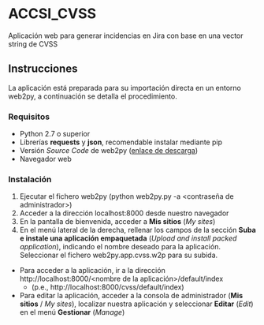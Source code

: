 # ACCSI_CVSS
Aplicación web para generar incidencias en Jira con base en una vector string de CVSS

## Instrucciones
La aplicación está preparada para su importación directa en un entorno web2py, a continuación se detalla el procedimiento.

### Requisitos
- Python 2.7 o superior
- Librerías **requests** y **json**, recomendable instalar mediante pip
- Versión *Source Code* de web2py ([enlace de descarga](https://mdipierro.pythonanywhere.com/examples/static/web2py_src.zip))
- Navegador web

### Instalación
1. Ejecutar el fichero web2py (python web2py.py -a <contraseña de administrador>)
2. Acceder a la dirección localhost:8000 desde nuestro navegador
3. En la pantalla de bienvenida, acceder a **Mis sitios** (*My sites*)
4. En el menú lateral de la derecha, rellenar los campos de la sección **Suba e instale una aplicación empaquetada** (*Upload and install packed application*), indicando el nombre deseado para la aplicación. Seleccionar el fichero web2py.app.cvss.w2p para su subida.

- Para acceder a la aplicación, ir a la dirección http://localhost:8000/<nombre de la aplicación>/default/index 
  - (p.e., http://localhost:8000/cvss/default/index)
- Para editar la aplicación, acceder a la consola de administrador (**Mis sitios** / *My sites*), localizar nuestra aplicación y seleccionar **Editar** (*Edit*) en el menú **Gestionar** (*Manage*)
